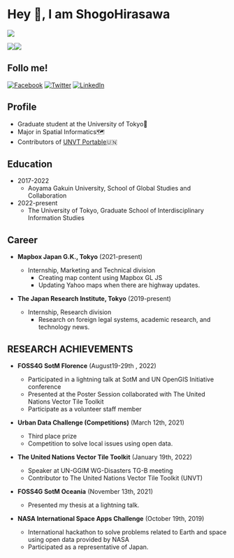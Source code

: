 # Hey 👋, I am ShogoHirasawa
![](https://github-profile-summary-cards.vercel.app/api/cards/profile-details?username=ShogoHirasawa&theme=default)

![](https://github-profile-summary-cards.vercel.app/api/cards/repos-per-language?username=ShogoHirasawa&theme=default)![](https://github-profile-summary-cards.vercel.app/api/cards/stats?username=ShogoHirasawa&theme=default)

## Follo me!

 [![Facebook](https://img.shields.io/badge/Facebook-1877F2?style=for-the-badge&logo=facebook&logoColor=white)](https://www.facebook.com/ShogoHirasawaa/)
 [![Twitter](https://img.shields.io/badge/Twitter-1DA1F2?style=for-the-badge&logo=twitter&logoColor=white)](https://twitter.com/Shogo_Hirasawa)
 [![LinkedIn](https://img.shields.io/badge/LinkedIn-0077B5?style=for-the-badge&logo=linkedin&logoColor=white)](https://www.linkedin.com/in/shogohirasawa/?locale=en_US)
 
 ## Profile
 - Graduate student at the University of Tokyo🏫
 - Major in Spatial Informatics🗺️
 - Contributors of [UNVT Portable](https://github.com/unvt/portable)🇺🇳

## Education
- 2017-2022
  - Aoyama Gakuin University, School of Global Studies and Collaboration
- 2022-present
  - The University of Tokyo, Graduate School of Interdisciplinary Information Studies

## Career
- **Mapbox Japan G.K., Tokyo** (2021-present)
  - Internship, Marketing and Technical division
    - Creating map content using Mapbox GL JS
    - Updating Yahoo maps when there are highway updates.

- **The Japan Research Institute, Tokyo** (2019-present)
  - Internship, Research division 
    -  Research on foreign legal systems, academic research, and technology news.

## RESEARCH ACHIEVEMENTS
- **FOSS4G SotM  Florence** (August19-29th , 2022)
  - Participated in a lightning talk at SotM and UN OpenGIS Initiative conference
  - Presented at the Poster Session collaborated with The United Nations Vector Tile Toolkit 
  - Participate as a volunteer staff member
 
- **Urban Data Challenge (Competitions)** (March 12th, 2021)
  -  Third place prize
  -  Competition to solve local issues using open data.

- **The United Nations Vector Tile Toolkit** (January 19th, 2022)
  - Speaker at UN-GGIM WG-Disasters TG-B meeting
  - Contributor to The United Nations Vector Tile Toolkit (UNVT)

- **FOSS4G SotM Oceania** (November 13th, 2021)
  - Presented my thesis at a lightning talk.

- **NASA International Space Apps Challenge** (October 19th, 2019)
  - International hackathon to solve problems related to Earth and space using open data provided by NASA
  - Participated as a representative of Japan.
 
